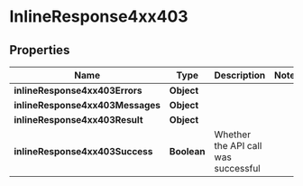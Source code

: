 # InlineResponse4xx403

## Properties
Name | Type | Description | Notes
------------ | ------------- | ------------- | -------------
**inlineResponse4xx403Errors** | **Object** |  | 
**inlineResponse4xx403Messages** | **Object** |  | 
**inlineResponse4xx403Result** | **Object** |  | 
**inlineResponse4xx403Success** | **Boolean** | Whether the API call was successful | 
